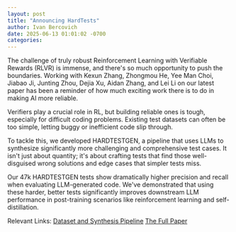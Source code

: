```yaml
---
layout: post
title: "Announcing HardTests"
author: Ivan Bercovich
date: 2025-06-13 01:01:02 -0700
categories:
---
```


The challenge of truly robust Reinforcement Learning with Verifiable Rewards (RLVR) is immense, and there's so much opportunity to push the boundaries. Working with Kexun Zhang, Zhongmou He, Yee Man Choi, Jiabao Ji, Junting Zhou, Dejia Xu, Aidan Zhang, and Lei Li on our latest paper has been a reminder of how much exciting work there is to do in making AI more reliable.

Verifiers play a crucial role in RL, but building reliable ones is tough, especially for difficult coding problems. Existing test datasets can often be too simple, letting buggy or inefficient code slip through.

To tackle this, we developed HARDTESTGEN, a pipeline that uses LLMs to synthesize significantly more challenging and comprehensive test cases. It isn't just about quantity; it's about crafting tests that find those well-disguised wrong solutions and edge cases that simpler tests miss.

Our 47k HARDTESTGEN tests show dramatically higher precision and recall when evaluating LLM-generated code.
We've demonstrated that using these harder, better tests significantly improves downstream LLM performance in post-training scenarios like reinforcement learning and self-distillation.

Relevant Links:
[Dataset and Synthesis Pipeline](https://leililab.github.io/HardTests/)
[The Full Paper](https://arxiv.org/abs/2505.24098)
